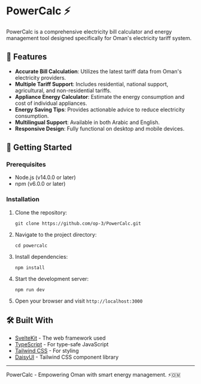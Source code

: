 # PowerCalc ⚡

PowerCalc is a comprehensive electricity bill calculator and energy management tool designed specifically for Oman's electricity tariff system.

## 🌟 Features

- **Accurate Bill Calculation**: Utilizes the latest tariff data from Oman's electricity providers.
- **Multiple Tariff Support**: Includes residential, national support, agricultural, and non-residential tariffs.
- **Appliance Energy Calculator**: Estimate the energy consumption and cost of individual appliances.
- **Energy Saving Tips**: Provides actionable advice to reduce electricity consumption.
- **Multilingual Support**: Available in both Arabic and English.
- **Responsive Design**: Fully functional on desktop and mobile devices.

## 🚀 Getting Started

### Prerequisites

- Node.js (v14.0.0 or later)
- npm (v6.0.0 or later)

### Installation

1. Clone the repository:
   ```
   git clone https://github.com/op-3/PowerCalc.git

2. Navigate to the project directory:
   ```
   cd powercalc

3. Install dependencies:
   ```
   npm install

4. Start the development server:
   ```
   npm run dev

5. Open your browser and visit `http://localhost:3000`

## 🛠️ Built With

- [SvelteKit](https://kit.svelte.dev/) - The web framework used
- [TypeScript](https://www.typescriptlang.org/) - For type-safe JavaScript
- [Tailwind CSS](https://tailwindcss.com/) - For styling
- [DaisyUI](https://daisyui.com/) - Tailwind CSS component library

---

PowerCalc - Empowering Oman with smart energy management. ⚡🇴🇲
